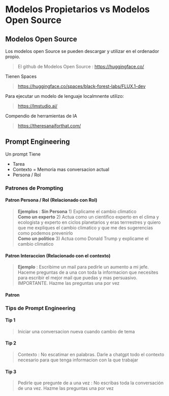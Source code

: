 # Modelos Propietarios vs Modelos Open Source

## Modelos Open Source

Los modelos open Source se pueden descargar y utilizar en el ordenador propio.  
> El github de Modelos Open Source : https://huggingface.co/  

Tienen Spaces  
> https://huggingface.co/spaces/black-forest-labs/FLUX.1-dev  

Para ejecutar un modelo de lenguaje localmnente utilizo:  
> https://lmstudio.ai/  

Compendio de herramientas de IA  
> https://theresanaiforthat.com/  

## Prompt Engineering

Un prompt Tiene
* Tarea
* Contexto = Memoria mas conversacion actual
* Persona / Rol

### Patrones de Prompting

#### Patron Persona / Rol (Relacionado con Rol)
> **Ejemplos** :
> **Sin Persona** 1) Explicame el cambio climatico    
> **Como un experto** 2) Actua como un cientifico experto en el clima y ecologista y experto en ciclos planetarios y eras terrrestres y quiero que me expliques el cambio climatico y que me des sugerencias como podemos prevenirlo    
> **Como un politico** 3) Actua como Donald Trump y explicame el cambio climatico   

#### Patron Interaccion (Relacionado con el contexto)
> **Ejemplo** : Escribime un mail para pedirle un aumento a mi jefe.  Haceme preguntas de a una con toda la informacion que necesites para escribir el mejor mail que puedas y mas persuasivo. IMPORTANTE. Hazme las preguntas una por vez

#### Patron


### Tips de Prompt Engineering

#### Tip 1
> Iniciar una conversacion nueva cuando cambio de tema

#### Tip 2
> Contexto : No escatimar en palabras. Darle a chatgpt todo el contexto necesario para que tenga informacion con la que trabajar

#### Tip 3
> Pedirle que pregunte de a una vez : No escribas toda la conversación de una vez. Hazme las preguntas una por vez

